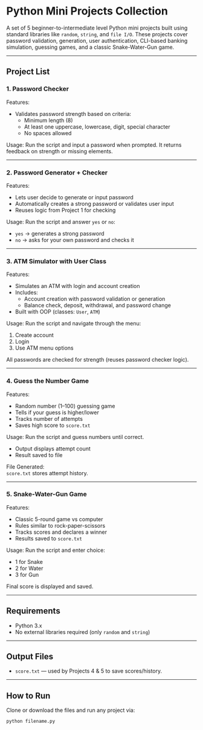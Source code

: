 # Python Mini Projects Collection

A set of 5 beginner-to-intermediate level Python mini projects built using standard libraries like `random`, `string`, and `file I/O`. These projects cover password validation, generation, user authentication, CLI-based banking simulation, guessing games, and a classic Snake-Water-Gun game.

---

## Project List

### 1. Password Checker

Features:
- Validates password strength based on criteria:
  - Minimum length (8)
  - At least one uppercase, lowercase, digit, special character
  - No spaces allowed

Usage:
Run the script and input a password when prompted. It returns feedback on strength or missing elements.

---

### 2. Password Generator + Checker

Features:
- Lets user decide to generate or input password
- Automatically creates a strong password or validates user input
- Reuses logic from Project 1 for checking

Usage:
Run the script and answer `yes` or `no`:
- `yes` → generates a strong password
- `no` → asks for your own password and checks it

---

### 3. ATM Simulator with User Class

Features:
- Simulates an ATM with login and account creation
- Includes:
  - Account creation with password validation or generation
  - Balance check, deposit, withdrawal, and password change
- Built with OOP (classes: `User`, `ATM`)

Usage:
Run the script and navigate through the menu:
1. Create account
2. Login
3. Use ATM menu options

All passwords are checked for strength (reuses password checker logic).

---

### 4. Guess the Number Game

Features:
- Random number (1–100) guessing game
- Tells if your guess is higher/lower
- Tracks number of attempts
- Saves high score to `score.txt`

Usage:
Run the script and guess numbers until correct.
- Output displays attempt count
- Result saved to file

File Generated:  
`score.txt` stores attempt history.

---

### 5. Snake-Water-Gun Game

Features:
- Classic 5-round game vs computer
- Rules similar to rock-paper-scissors
- Tracks scores and declares a winner
- Results saved to `score.txt`

Usage:
Run the script and enter choice:
- 1 for Snake
- 2 for Water
- 3 for Gun

Final score is displayed and saved.

---

## Requirements

- Python 3.x
- No external libraries required (only `random` and `string`)

---

## Output Files

- `score.txt` — used by Projects 4 & 5 to save scores/history.

---

## How to Run

Clone or download the files and run any project via:

```bash
python filename.py
